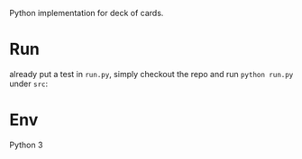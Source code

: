 Python implementation for deck of cards.

# Run
already put a test in `run.py`, simply checkout the repo and run `python run.py` under `src`:

# Env
Python 3


